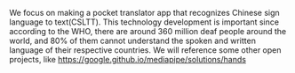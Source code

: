 We focus on making a pocket translator app that recognizes Chinese sign language to text(CSLTT). This technology development is important since according to the WHO, there are around 360 million deaf people around the world, and 80% of them cannot understand the spoken and written language of their respective countries. We will reference some other open projects, like https://google.github.io/mediapipe/solutions/hands
